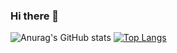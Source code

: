 ### Hi there 👋

![Anurag's GitHub stats](https://github-readme-stats.vercel.app/api?username=gdelataillade&count_private=true&theme=dark&show_icons=true)
[![Top Langs](https://github-readme-stats.vercel.app/api/top-langs/?username=gdelataillade&layout=compact)](https://github.com/anuraghazra/github-readme-stats)

<!--
**gdelataillade/gdelataillade** is a ✨ _special_ ✨ repository because its `README.md` (this file) appears on your GitHub profile.

Here are some ideas to get you started:

- 🔭 I’m currently working on ...
- 🌱 I’m currently learning ...
- 👯 I’m looking to collaborate on ...
- 🤔 I’m looking for help with ...
- 💬 Ask me about ...
- 📫 How to reach me: ...
- 😄 Pronouns: ...
- ⚡ Fun fact: ...
-->

